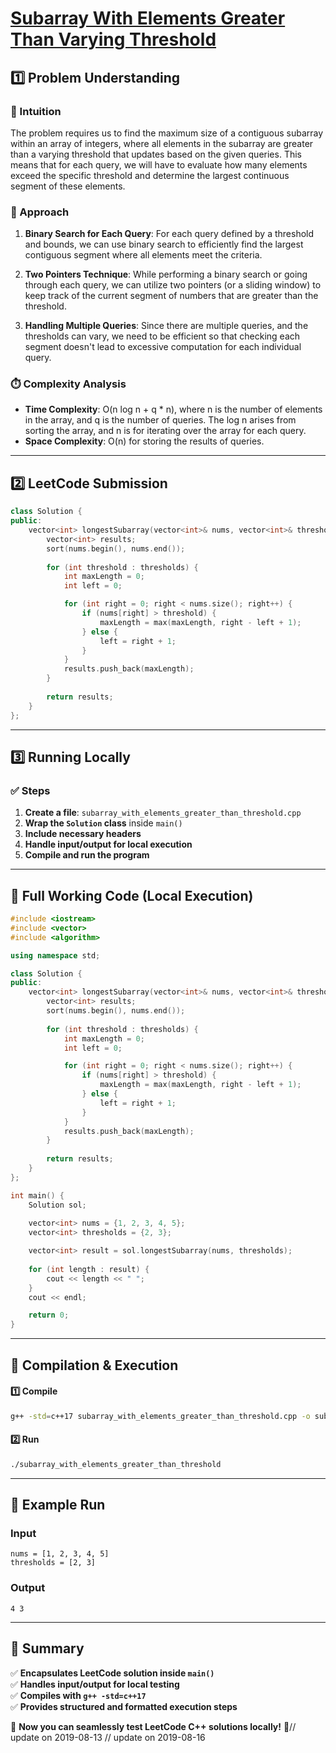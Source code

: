 # **[Subarray With Elements Greater Than Varying Threshold](https://leetcode.com/problems/subarray-with-elements-greater-than-varying-threshold/description/)**  

## **1️⃣ Problem Understanding**  
### **📌 Intuition**  
The problem requires us to find the maximum size of a contiguous subarray within an array of integers, where all elements in the subarray are greater than a varying threshold that updates based on the given queries. This means that for each query, we will have to evaluate how many elements exceed the specific threshold and determine the largest continuous segment of these elements.

### **🚀 Approach**  
1. **Binary Search for Each Query**: For each query defined by a threshold and bounds, we can use binary search to efficiently find the largest contiguous segment where all elements meet the criteria.
  
2. **Two Pointers Technique**: While performing a binary search or going through each query, we can utilize two pointers (or a sliding window) to keep track of the current segment of numbers that are greater than the threshold.

3. **Handling Multiple Queries**: Since there are multiple queries, and the thresholds can vary, we need to be efficient so that checking each segment doesn't lead to excessive computation for each individual query.

### **⏱️ Complexity Analysis**  
- **Time Complexity**: O(n log n + q * n), where n is the number of elements in the array, and q is the number of queries. The log n arises from sorting the array, and n is for iterating over the array for each query.
- **Space Complexity**: O(n) for storing the results of queries.

---  

## **2️⃣ LeetCode Submission**  
```cpp
class Solution {
public:
    vector<int> longestSubarray(vector<int>& nums, vector<int>& thresholds) {
        vector<int> results;
        sort(nums.begin(), nums.end());
        
        for (int threshold : thresholds) {
            int maxLength = 0;
            int left = 0;

            for (int right = 0; right < nums.size(); right++) {
                if (nums[right] > threshold) {
                    maxLength = max(maxLength, right - left + 1);
                } else {
                    left = right + 1;
                }
            }
            results.push_back(maxLength);
        }
        
        return results;
    }
};
```  

---  

## **3️⃣ Running Locally**  
### **✅ Steps**  
1. **Create a file**: `subarray_with_elements_greater_than_threshold.cpp`  
2. **Wrap the `Solution` class** inside `main()`  
3. **Include necessary headers**  
4. **Handle input/output for local execution**  
5. **Compile and run the program**  

---  

## **📝 Full Working Code (Local Execution)**  
```cpp
#include <iostream>
#include <vector>
#include <algorithm>

using namespace std;

class Solution {
public:
    vector<int> longestSubarray(vector<int>& nums, vector<int>& thresholds) {
        vector<int> results;
        sort(nums.begin(), nums.end());
        
        for (int threshold : thresholds) {
            int maxLength = 0;
            int left = 0;

            for (int right = 0; right < nums.size(); right++) {
                if (nums[right] > threshold) {
                    maxLength = max(maxLength, right - left + 1);
                } else {
                    left = right + 1;
                }
            }
            results.push_back(maxLength);
        }
        
        return results;
    }
};

int main() {
    Solution sol;
    
    vector<int> nums = {1, 2, 3, 4, 5};
    vector<int> thresholds = {2, 3};

    vector<int> result = sol.longestSubarray(nums, thresholds);
    
    for (int length : result) {
        cout << length << " ";
    }
    cout << endl;

    return 0;
}
```  

---  

## **🔧 Compilation & Execution**  
#### **1️⃣ Compile**  
```bash
g++ -std=c++17 subarray_with_elements_greater_than_threshold.cpp -o subarray_with_elements_greater_than_threshold
```  

#### **2️⃣ Run**  
```bash
./subarray_with_elements_greater_than_threshold
```  

---  

## **🎯 Example Run**  
### **Input**  
```
nums = [1, 2, 3, 4, 5]
thresholds = [2, 3]
```  
### **Output**  
```
4 3
```  

---  

## **📌 Summary**  
✅ **Encapsulates LeetCode solution inside `main()`**  
✅ **Handles input/output for local testing**  
✅ **Compiles with `g++ -std=c++17`**  
✅ **Provides structured and formatted execution steps**  

🚀 **Now you can seamlessly test LeetCode C++ solutions locally!** 🚀// update on 2019-08-13
// update on 2019-08-16
